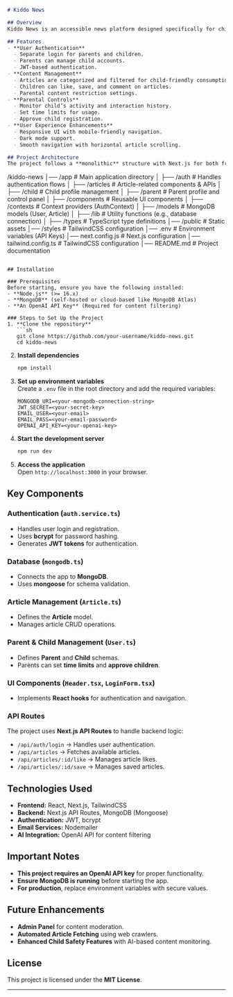 

```markdown
# Kiddo News

## Overview
Kiddo News is an accessible news platform designed specifically for children, ensuring a safe and engaging environment for consuming news content. The platform offers separate interfaces for children and parents, allowing parental control over accessible content and monitoring of children's reading activity.

## Features
- **User Authentication**  
  - Separate login for parents and children.  
  - Parents can manage child accounts.  
  - JWT-based authentication.  
- **Content Management**  
  - Articles are categorized and filtered for child-friendly consumption.  
  - Children can like, save, and comment on articles.  
  - Parental content restriction settings.  
- **Parental Controls**  
  - Monitor child’s activity and interaction history.  
  - Set time limits for usage.  
  - Approve child registration.  
- **User Experience Enhancements**  
  - Responsive UI with mobile-friendly navigation.  
  - Dark mode support.  
  - Smooth navigation with horizontal article scrolling.  

## Project Architecture
The project follows a **monolithic** structure with Next.js for both frontend and backend handling. Below is the folder structure:

```
/kiddo-news
│── /app                 # Main application directory
│   ├── /auth            # Handles authentication flows
│   ├── /articles        # Article-related components & APIs
│   ├── /child           # Child profile management
│   ├── /parent          # Parent profile and control panel
│   ├── /components      # Reusable UI components
│   ├── /contexts        # Context providers (AuthContext)
│   ├── /models          # MongoDB models (User, Article)
│   ├── /lib             # Utility functions (e.g., database connection)
│   ├── /types           # TypeScript type definitions
│── /public              # Static assets
│── /styles              # TailwindCSS configuration
│── .env                 # Environment variables (API Keys)
│── next.config.js       # Next.js configuration
│── tailwind.config.ts   # TailwindCSS configuration
│── README.md            # Project documentation
```

## Installation

### Prerequisites
Before starting, ensure you have the following installed:
- **Node.js** (>= 16.x)
- **MongoDB** (self-hosted or cloud-based like MongoDB Atlas)
- **An OpenAI API Key** (Required for content filtering)

### Steps to Set Up the Project
1. **Clone the repository**  
   ```sh
   git clone https://github.com/your-username/kiddo-news.git
   cd kiddo-news
   ```

2. **Install dependencies**  
   ```sh
   npm install
   ```

3. **Set up environment variables**  
   Create a `.env` file in the root directory and add the required variables:
   ```
   MONGODB_URI=<your-mongodb-connection-string>
   JWT_SECRET=<your-secret-key>
   EMAIL_USER=<your-email>
   EMAIL_PASS=<your-email-password>
   OPENAI_API_KEY=<your-openai-key>
   ```

4. **Start the development server**  
   ```sh
   npm run dev
   ```

5. **Access the application**  
   Open `http://localhost:3000` in your browser.

## Key Components
### Authentication (`auth.service.ts`)
- Handles user login and registration.
- Uses **bcrypt** for password hashing.
- Generates **JWT tokens** for authentication.

### Database (`mongodb.ts`)
- Connects the app to **MongoDB**.
- Uses **mongoose** for schema validation.

### Article Management (`Article.ts`)
- Defines the **Article** model.
- Manages article CRUD operations.

### Parent & Child Management (`User.ts`)
- Defines **Parent** and **Child** schemas.
- Parents can set **time limits** and **approve children**.

### UI Components (`Header.tsx`, `LoginForm.tsx`)
- Implements **React hooks** for authentication and navigation.

### API Routes
The project uses **Next.js API Routes** to handle backend logic:
- `/api/auth/login` → Handles user authentication.
- `/api/articles` → Fetches available articles.
- `/api/articles/:id/like` → Manages article likes.
- `/api/articles/:id/save` → Manages saved articles.

## Technologies Used
- **Frontend:** React, Next.js, TailwindCSS  
- **Backend:** Next.js API Routes, MongoDB (Mongoose)  
- **Authentication:** JWT, bcrypt  
- **Email Services:** Nodemailer  
- **AI Integration:** OpenAI API for content filtering  

## Important Notes
- **This project requires an OpenAI API key** for proper functionality.  
- **Ensure MongoDB is running** before starting the app.  
- **For production**, replace environment variables with secure values.  

## Future Enhancements
- **Admin Panel** for content moderation.  
- **Automated Article Fetching** using web crawlers.  
- **Enhanced Child Safety Features** with AI-based content monitoring.  

## License
This project is licensed under the **MIT License**.

---

```
